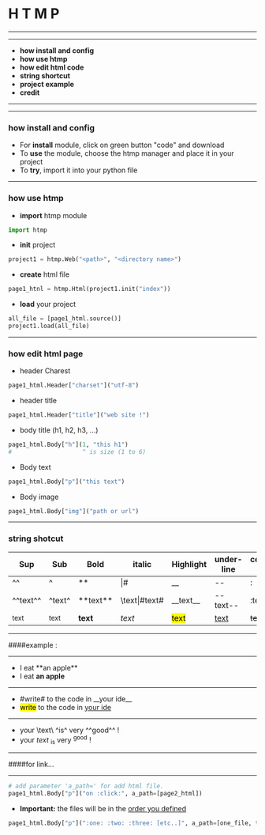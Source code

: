# H T M P

---
---
* **how install and config**
* **how use htmp**
* **how edit html code** 
* **string shortcut**
* **project example**
* **credit**
---
---

### how install and config
* For **install** module, click on green button "code" and download
* To **use** the module, choose the htmp manager and place it in your project
* To **try**, import it into your python file

---

### how use htmp
* **import** htmp module
```python
import htmp
```

* **init** project
```python
project1 = htmp.Web("<path>", "<directory name>")
```

* **create** html file
```python
page1_htnl = htmp.Html(project1.init("index"))
```

* **load** your project
```python
all_file = [page1_html.source()]
project1.load(all_file)
```
---

### how edit html page
* header Charest
```python
page1_html.Header["charset"]("utf-8")
```

* header title
```python
page1_html.Header["title"]("web site !")
```

* body title (h1, h2, h3, ...)
```python
page1_html.Body["h"](1, "this h1")
#                    ^ is size (1 to 6)
```

* Body text
```python
page1_html.Body["p"]("this text")
```

* Body image
```python
page1_html.Body["img"]("path or url")
```

---

### string shotcut
|Sup|Sub|Bold|italic|Highlight|under-line|center-line|link|
|---|---|----|------|---------|----------|-----------|----|
|^^|^|**|\|#|__|--|:|
|^^text^^|^text^|**text\*\*|\\text\\|#text#|__text\_\_|--text--|:text:|
|<sup>text|<sub>text|<strong>text|<em>text|<mark>text|<u>text|<strike>text|<a>text|

---
####example :

---
* I eat **an apple\*\*
* I eat **an apple**
---
* \#write# to the code in __your ide\_\_
* <mark>write</mark> to the code in <u>your ide</u>
---
* your \text\ ^is^ very ^^good^^ !
* your <em>text</em> <sub>is</sub> very <sup>good</sup> !
---
####for link...

---
```python
# add parameter 'a_path=' for add html file.
page1_html.Body["p"]("on :click:", a_path=[page2_html])
```

* **Important:** the files will be in the <u>order you defined</u>
```python
page1_html.Body["p"](":one: :two: :three: [etc..]", a_path=[one_file, tow_file, three_file])
```